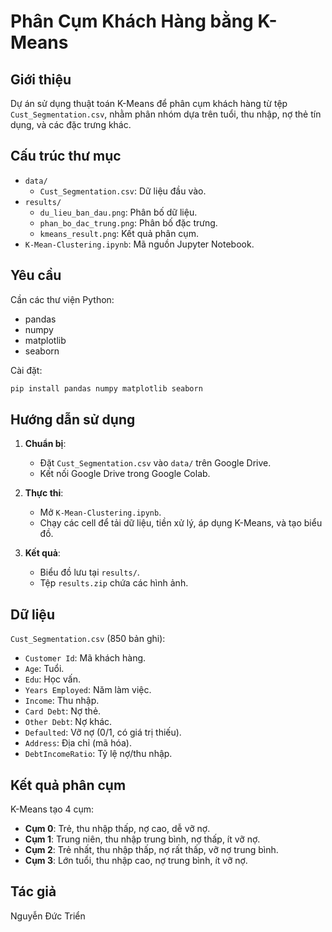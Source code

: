 # Phân Cụm Khách Hàng bằng K-Means

## Giới thiệu
Dự án sử dụng thuật toán K-Means để phân cụm khách hàng từ tệp `Cust_Segmentation.csv`, nhằm phân nhóm dựa trên tuổi, thu nhập, nợ thẻ tín dụng, và các đặc trưng khác.

## Cấu trúc thư mục
- `data/`
  - `Cust_Segmentation.csv`: Dữ liệu đầu vào.
- `results/`
  - `du_lieu_ban_dau.png`: Phân bố dữ liệu.
  - `phan_bo_dac_trung.png`: Phân bố đặc trưng.
  - `kmeans_result.png`: Kết quả phân cụm.
- `K-Mean-Clustering.ipynb`: Mã nguồn Jupyter Notebook.

## Yêu cầu
Cần các thư viện Python:
- pandas
- numpy
- matplotlib
- seaborn

Cài đặt:
```bash
pip install pandas numpy matplotlib seaborn
```

## Hướng dẫn sử dụng
1. **Chuẩn bị**:
   - Đặt `Cust_Segmentation.csv` vào `data/` trên Google Drive.
   - Kết nối Google Drive trong Google Colab.

2. **Thực thi**:
   - Mở `K-Mean-Clustering.ipynb`.
   - Chạy các cell để tải dữ liệu, tiền xử lý, áp dụng K-Means, và tạo biểu đồ.

3. **Kết quả**:
   - Biểu đồ lưu tại `results/`.
   - Tệp `results.zip` chứa các hình ảnh.

## Dữ liệu
`Cust_Segmentation.csv` (850 bản ghi):
- `Customer Id`: Mã khách hàng.
- `Age`: Tuổi.
- `Edu`: Học vấn.
- `Years Employed`: Năm làm việc.
- `Income`: Thu nhập.
- `Card Debt`: Nợ thẻ.
- `Other Debt`: Nợ khác.
- `Defaulted`: Vỡ nợ (0/1, có giá trị thiếu).
- `Address`: Địa chỉ (mã hóa).
- `DebtIncomeRatio`: Tỷ lệ nợ/thu nhập.

## Kết quả phân cụm
K-Means tạo 4 cụm:
- **Cụm 0**: Trẻ, thu nhập thấp, nợ cao, dễ vỡ nợ.
- **Cụm 1**: Trung niên, thu nhập trung bình, nợ thấp, ít vỡ nợ.
- **Cụm 2**: Trẻ nhất, thu nhập thấp, nợ rất thấp, vỡ nợ trung bình.
- **Cụm 3**: Lớn tuổi, thu nhập cao, nợ trung bình, ít vỡ nợ.


## Tác giả
Nguyễn Đức Triển